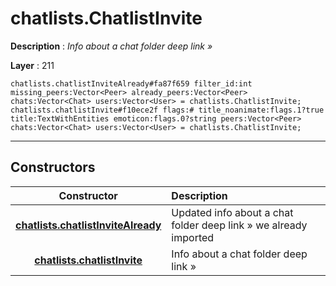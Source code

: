 # chatlists.ChatlistInvite

**Description** : *Info about a chat folder deep link »*

**Layer** : 211

```tl
chatlists.chatlistInviteAlready#fa87f659 filter_id:int missing_peers:Vector<Peer> already_peers:Vector<Peer> chats:Vector<Chat> users:Vector<User> = chatlists.ChatlistInvite;
chatlists.chatlistInvite#f10ece2f flags:# title_noanimate:flags.1?true title:TextWithEntities emoticon:flags.0?string peers:Vector<Peer> chats:Vector<Chat> users:Vector<User> = chatlists.ChatlistInvite;
```

---

## Constructors

| Constructor | Description |
| :---: | :--- |
| [**chatlists.chatlistInviteAlready**](constructor/chatlists.chatlistInviteAlready) | Updated info about a chat folder deep link » we already imported |
| [**chatlists.chatlistInvite**](constructor/chatlists.chatlistInvite) | Info about a chat folder deep link » |